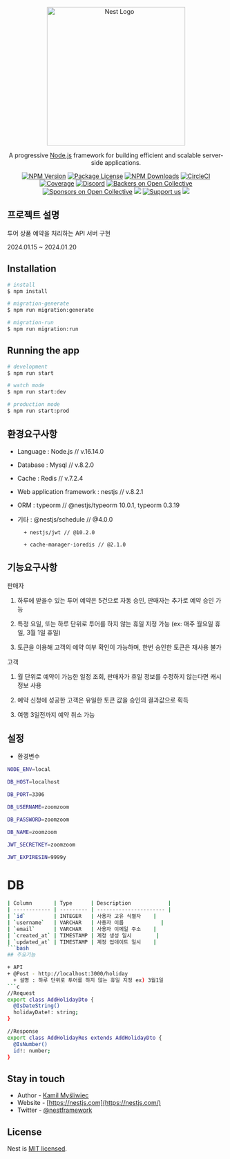 <p align="center">
  <a href="http://nestjs.com/" target="blank"><img src="https://nestjs.com/img/logo_text.svg" width="320" alt="Nest Logo" /></a>
</p>

[circleci-image]: https://img.shields.io/circleci/build/github/nestjs/nest/master?token=abc123def456
[circleci-url]: https://circleci.com/gh/nestjs/nest

  <p align="center">A progressive <a href="http://nodejs.org" target="_blank">Node.js</a> framework for building efficient and scalable server-side applications.</p>
    <p align="center">
<a href="https://www.npmjs.com/~nestjscore" target="_blank"><img src="https://img.shields.io/npm/v/@nestjs/core.svg" alt="NPM Version" /></a>
<a href="https://www.npmjs.com/~nestjscore" target="_blank"><img src="https://img.shields.io/npm/l/@nestjs/core.svg" alt="Package License" /></a>
<a href="https://www.npmjs.com/~nestjscore" target="_blank"><img src="https://img.shields.io/npm/dm/@nestjs/common.svg" alt="NPM Downloads" /></a>
<a href="https://circleci.com/gh/nestjs/nest" target="_blank"><img src="https://img.shields.io/circleci/build/github/nestjs/nest/master" alt="CircleCI" /></a>
<a href="https://coveralls.io/github/nestjs/nest?branch=master" target="_blank"><img src="https://coveralls.io/repos/github/nestjs/nest/badge.svg?branch=master#9" alt="Coverage" /></a>
<a href="https://discord.gg/G7Qnnhy" target="_blank"><img src="https://img.shields.io/badge/discord-online-brightgreen.svg" alt="Discord"/></a>
<a href="https://opencollective.com/nest#backer" target="_blank"><img src="https://opencollective.com/nest/backers/badge.svg" alt="Backers on Open Collective" /></a>
<a href="https://opencollective.com/nest#sponsor" target="_blank"><img src="https://opencollective.com/nest/sponsors/badge.svg" alt="Sponsors on Open Collective" /></a>
  <a href="https://paypal.me/kamilmysliwiec" target="_blank"><img src="https://img.shields.io/badge/Donate-PayPal-ff3f59.svg"/></a>
    <a href="https://opencollective.com/nest#sponsor"  target="_blank"><img src="https://img.shields.io/badge/Support%20us-Open%20Collective-41B883.svg" alt="Support us"></a>
  <a href="https://twitter.com/nestframework" target="_blank"><img src="https://img.shields.io/twitter/follow/nestframework.svg?style=social&label=Follow"></a>
</p>
  <!--[![Backers on Open Collective](https://opencollective.com/nest/backers/badge.svg)](https://opencollective.com/nest#backer)
  [![Sponsors on Open Collective](https://opencollective.com/nest/sponsors/badge.svg)](https://opencollective.com/nest#sponsor)-->

## 프로젝트 설명

투어 상품 예약을 처리하는 API 서버 구현

2024.01.15 ~ 2024.01.20


## Installation

```bash
# install
$ npm install

# migration-generate
$ npm run migration:generate

# migration-run
$ npm run migration:run
```



## Running the app

```bash
# development
$ npm run start

# watch mode
$ npm run start:dev

# production mode
$ npm run start:prod
```



## 환경요구사항

+ Language : Node.js // v.16.14.0

+ Database : Mysql // v.8.2.0

+ Cache : Redis // v.7.2.4

+ Web application framework : nestjs // v.8.2.1

+ ORM : typeorm // @nestjs/typeorm 10.0.1, typeorm 0.3.19

+ 기타 : @nestjs/schedule // @4.0.0

        + nestjs/jwt // @10.2.0

        + cache-manager-ioredis // @2.1.0



## 기능요구사항

판매자

1. 하루에 받을수 있는 투어 예약은 5건으로 자동 승인, 판매자는 추가로 예약 승인 가능

2. 특정 요일, 또는 하루 단위로 투어를 하지 않는 휴일 지정 가능 (ex: 매주 월요일 휴일, 3월 1일 휴일)

3. 토큰을 이용해 고객의 예약 여부 확인이 가능하며, 한번 승인한 토큰은 재사용 불가


고객

1. 월 단위로 예약이 가능한 일정 조회, 판매자가 휴일 정보를 수정하지 않는다면 캐시 정보 사용

2. 예약 신청에 성공한 고객은 유일한 토큰 값을 승인의 결과값으로 획득

3. 여행 3일전까지 예약 취소 가능



## 설정

+ 환경변수

```bash
NODE_ENV=local

DB_HOST=localhost

DB_PORT=3306

DB_USERNAME=zoomzoom

DB_PASSWORD=zoomzoom

DB_NAME=zoomzoom

JWT_SECRETKEY=zoomzoom

JWT_EXPIRESIN=9999y
```



# DB


```bash
| Column       | Type      | Description            |
| ------------ | --------- | ---------------------- |
| `id`         | INTEGER   | 사용자 고유 식별자    |
| `username`   | VARCHAR   | 사용자 이름            |
| `email`      | VARCHAR   | 사용자 이메일 주소    |
| `created_at` | TIMESTAMP | 계정 생성 일시        |
| `updated_at` | TIMESTAMP | 계정 업데이트 일시    |
```bash
## 주요기능

+ API
+ @Post - http://localhost:3000/holiday
  + 설명 : 하루 단위로 투어를 하지 않는 휴일 지정 ex) 3월1일
```c
//Request
export class AddHolidayDto {
  @IsDateString()
  holidayDate!: string;
}

//Response
export class AddHolidayRes extends AddHolidayDto {
  @IsNumber()
  id!: number;
}
```

## Stay in touch

- Author - [Kamil Myśliwiec](https://kamilmysliwiec.com)
- Website - [https://nestjs.com](https://nestjs.com/)
- Twitter - [@nestframework](https://twitter.com/nestframework)

## License

Nest is [MIT licensed](LICENSE).

